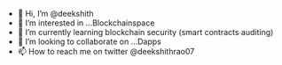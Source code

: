 - 👋 Hi, I’m @deekshith
- 👀 I’m interested in ...Blockchainspace
- 🌱 I’m currently learning blockchain security (smart contracts auditing)
- 💞️ I’m looking to collaborate on ...Dapps
- 📫 How to reach me on twitter @deekshithrao07

<!---
0xdeekshith/0xdeekshith is a ✨ special ✨ repository because its `README.md` (this file) appears on your GitHub profile.
You can click the Preview link to take a look at your changes.
--->
